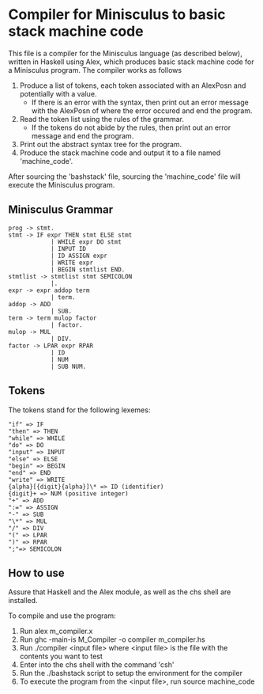 # Compiler for Minisculus to basic stack machine code

This file is a compiler for the Minisculus language (as described below), written in Haskell using Alex, which produces basic stack machine code for a Minisculus program. The compiler works as follows
  1. Produce a list of tokens, each token associated with an AlexPosn and potentially with a value.
      * If there is an error with the syntax, then print out an error message with the AlexPosn of where the error occured and end the program.
  2. Read the token list using the rules of the grammar.
      * If the tokens do not abide by the rules, then print out an error message and end the program.
  3. Print out the abstract syntax tree for the program.
  4. Produce the stack machine code and output it to a file named 'machine\_code'.

After sourcing the 'bashstack' file, sourcing the 'machine\_code' file will
execute the Minisculus program.

## Minisculus Grammar

    prog -> stmt. 
    stmt -> IF expr THEN stmt ELSE stmt
                | WHILE expr DO stmt
                | INPUT ID
                | ID ASSIGN expr
                | WRITE expr
                | BEGIN stmtlist END. 
    stmtlist -> stmtlist stmt SEMICOLON
                |. 
    expr -> expr addop term 
                | term. 
    addop -> ADD
                | SUB. 
    term -> term mulop factor 
                | factor. 
    mulop -> MUL
                | DIV. 
    factor -> LPAR expr RPAR
                | ID
                | NUM
                | SUB NUM.

## Tokens

The tokens stand for the following lexemes:

    "if" => IF 
    "then" => THEN 
    "while" => WHILE
    "do" => DO 
    "input" => INPUT
    "else" => ELSE 
    "begin" => BEGIN 
    "end" => END 
    "write" => WRITE
    {alpha}[{digit}{alpha}]\* => ID (identifier) 
    {digit}+ => NUM (positive integer) 
    "+" => ADD 
    ":=" => ASSIGN
    "-" => SUB 
    "\*" => MUL
    "/" => DIV
    "(" => LPAR
    ")" => RPAR
    ";"=> SEMICOLON

## How to use

Assure that Haskell and the Alex module, as well as the chs shell are installed.

To compile and use the program:
  1. Run
      alex m_compiler.x
  2. Run
      ghc -main-is M_Compiler -o compiler m_compiler.hs
  3. Run
      ./compiler \<input file\>
      where \<input file\> is the file with the contents you want to test
  4. Enter into the chs shell with the command 'csh'
  5. Run the ./bashstack script to setup the environment for the compiler
  6. To execute the program from the \<input file\>, run
      source machine_code
